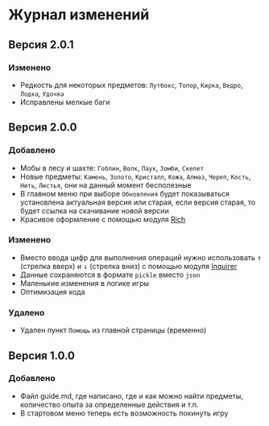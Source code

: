 # Журнал изменений

## Версия 2.0.1

### Изменено
- Редкость для некоторых предметов: `Лутбокс`, `Топор`, `Кирка`, `Ведро`, `Лодка`, `Удочка`
- Исправлены мелкые баги


## Версия 2.0.0

### Добавлено
- Мобы в лесу и шахте: `Гоблин`, `Волк`, `Паук`, `Зомби`, `Скелет`
- Новые предметы: `Камень`, `Золото`, `Кристалл`, `Кожа`, `Алмаз`, `Череп`, `Кость`, `Нить`, `Листья`, они на данный момент бесполезные
- В главном меню при выборе `Обновления` будет показываться установлена актуальная версия или старая, если версия старая, то будет ссылка на скачивание новой версии
- Красивое оформление с помощью модуля [Rich](https://github.com/Textualize/rich)

### Изменено
- Вместо ввода цифр для выполнения операций нужно использовать <kbd>↑</kbd> (стрелка вверх) и <kbd>↓</kbd> (стрелка вниз) с помощью модуля [Inquirer](https://github.com/magmax/python-inquirer)
- Данные сохраняются в формате `pickle` вместо `json`
- Маленькие изменения в логике игры
- Оптимизация кода

### Удалено
- Удален пункт `Помощь` из главной страницы (временно)

## Версия 1.0.0

### Добавлено
- Файл guide.md, где написано, где и как можно найти предметы, количество опыта за определенные действия и т.п.
- В стартовом меню теперь есть возможность покинуть игру
